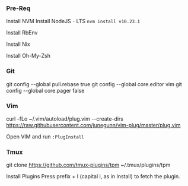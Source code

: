 ### Pre-Req
Install NVM
Install NodeJS - LTS
`nvm install v10.23.1`

Install RbEnv

Install Nix

Install Oh-My-Zsh


### Git
git config --global pull.rebase true
git config --global core.editor vim
git config --global core.pager false

### Vim
curl -fLo ~/.vim/autoload/plug.vim --create-dirs \
    https://raw.githubusercontent.com/junegunn/vim-plug/master/plug.vim
    
Open VIM
and run `:PlugInstall`


### Tmux
git clone https://github.com/tmux-plugins/tpm ~/.tmux/plugins/tpm

Install Plugins
Press prefix + I (capital i, as in Install) to fetch the plugin.
